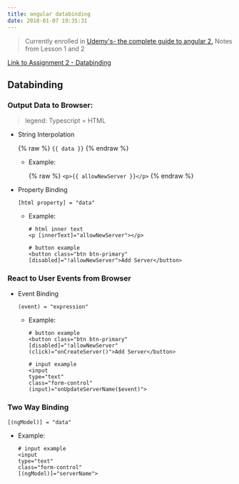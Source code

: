 ```yaml
---
title: angular databinding
date: 2018-01-07 19:35:31
---
```


> Currently enrolled in <a href="https://www.udemy.com/the-complete-guide-to-angular-2" target="_blank">Udemy's- the complete guide to angular 2.</a> Notes from Lesson 1 and 2

<a href="https://github.com/lovelejess/angular-udemy/tree/master/basics-assignment-2-start" target="_blank">Link to Assignment 2 - Databinding</a>

## Databinding

### Output Data to Browser:

> legend: Typescript = HTML

- String Interpolation 

  {% raw %}
  `{{ data }}`
  {% endraw %}

  - Example: 

    {% raw %}
    `<p>{{ allowNewServer }}</p>`
    {% endraw %}

- Property Binding

  `[html property] = "data"`

  - Example: 
    ```
    # html inner text
    <p [innerText]="allowNewServer"></p>
    
    # button example
    <button class="btn btn-primary" 
    [disabled]="!allowNewServer">Add Server</button>
    ```

### React to User Events from Browser

- Event Binding

  `(event) = "expression"`
  
  - Example: 
    ```
    # button example
    <button class="btn btn-primary" 
    [disabled]="!allowNewServer"
    (click)="onCreateServer()">Add Server</button>

    # input example
    <input
    type="text"
    class="form-control"
    (input)="onUpdateServerName($event)">
    ```
  

### Two Way Binding
  `[(ngModel)] = "data"`

  - Example: 
    ```
    # input example
    <input
    type="text"
    class="form-control"
    [(ngModel)]="serverName">
    ```